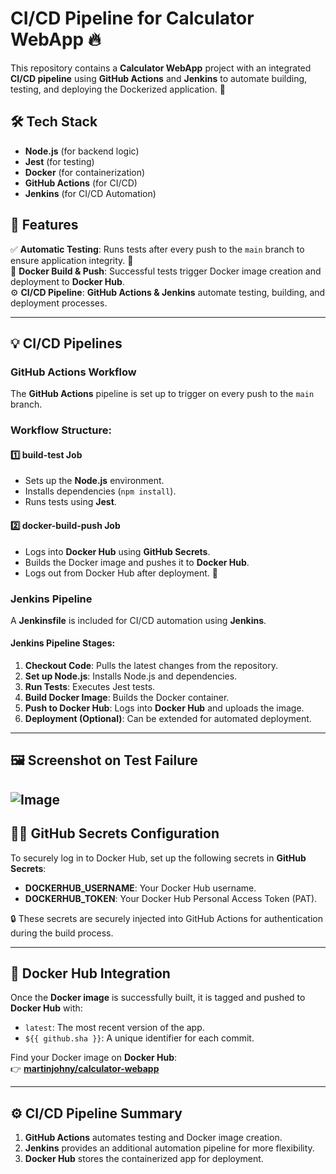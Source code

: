 # CI/CD Pipeline for Calculator WebApp 🔥  

This repository contains a **Calculator WebApp** project with an integrated **CI/CD pipeline** using **GitHub Actions** and **Jenkins** to automate building, testing, and deploying the Dockerized application. 🎯  

## 🛠️ Tech Stack  
- **Node.js** (for backend logic)  
- **Jest** (for testing)  
- **Docker** (for containerization)  
- **GitHub Actions** (for CI/CD)  
- **Jenkins** (for CI/CD Automation)  

## 🚀 Features  
✅ **Automatic Testing**: Runs tests after every push to the `main` branch to ensure application integrity. 🧪  
🐳 **Docker Build & Push**: Successful tests trigger Docker image creation and deployment to **Docker Hub**.  
⚙️ **CI/CD Pipeline**: **GitHub Actions & Jenkins** automate testing, building, and deployment processes.  

---

## 💡 CI/CD Pipelines  

### **GitHub Actions Workflow**  
The **GitHub Actions** pipeline is set up to trigger on every push to the `main` branch.  

### **Workflow Structure:**  
#### **1️⃣ build-test Job**  
- Sets up the **Node.js** environment.  
- Installs dependencies (`npm install`).  
- Runs tests using **Jest**.  

#### **2️⃣ docker-build-push Job**  
- Logs into **Docker Hub** using **GitHub Secrets**.  
- Builds the Docker image and pushes it to **Docker Hub**.  
- Logs out from Docker Hub after deployment. 🚀  

### **Jenkins Pipeline**  
A **Jenkinsfile** is included for CI/CD automation using **Jenkins**.  

#### **Jenkins Pipeline Stages:**  
1. **Checkout Code**: Pulls the latest changes from the repository.  
2. **Set up Node.js**: Installs Node.js and dependencies.  
3. **Run Tests**: Executes Jest tests.  
4. **Build Docker Image**: Builds the Docker container.  
5. **Push to Docker Hub**: Logs into **Docker Hub** and uploads the image.  
6. **Deployment (Optional)**: Can be extended for automated deployment.  

---

## 🖼️ Screenshot on Test Failure  
![Image](https://github.com/user-attachments/assets/3cde33b3-f3d9-432f-a9f0-513c88d3f894)
---

## 🧑‍💻 GitHub Secrets Configuration  
To securely log in to Docker Hub, set up the following secrets in **GitHub Secrets**:  

- **DOCKERHUB_USERNAME**: Your Docker Hub username.  
- **DOCKERHUB_TOKEN**: Your Docker Hub Personal Access Token (PAT).  

🔒 These secrets are securely injected into GitHub Actions for authentication during the build process.  

---

## 🐳 Docker Hub Integration  
Once the **Docker image** is successfully built, it is tagged and pushed to **Docker Hub** with:  

- `latest`: The most recent version of the app.  
- `${{ github.sha }}`: A unique identifier for each commit.  

Find your Docker image on **Docker Hub**:  
👉 **[martinjohny/calculator-webapp](https://hub.docker.com/r/martinjohny/calculator-webapp)**  

---

## ⚙️ CI/CD Pipeline Summary  
1. **GitHub Actions** automates testing and Docker image creation.  
2. **Jenkins** provides an additional automation pipeline for more flexibility.  
3. **Docker Hub** stores the containerized app for deployment.  

